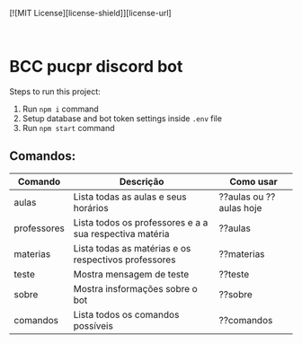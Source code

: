 [![MIT License][license-shield]][license-url]

<br>

# BCC pucpr discord bot

Steps to run this project:

1. Run `npm i` command
2. Setup database and bot token settings inside `.env` file
3. Run `npm start` command



Comandos:
----
| Comando | Descrição                                               | Como usar                 |
|---------|-----------------------------------------------------------|-----------------------|
| aulas   | Lista todas as aulas e seus horários                      | ??aulas ou ??aulas hoje |
| professores     | Lista todos os professores e a a sua respectiva matéria |  ??aulas  |
| materias     | Lista todas as matérias e os respectivos professores|  ??materias  |
| teste     | Mostra mensagem de teste |  ??teste  |
| sobre     | Mostra insformações sobre o bot |  ??sobre  |
| comandos     | Lista todos os comandos possíveis |  ??comandos  |
